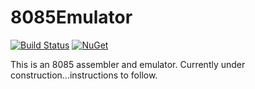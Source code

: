 # 8085Emulator
[![Build Status](https://travis-ci.org/fdecaire/8085Emulator.svg?branch=master)](https://travis-ci.org/fdecaire/8085Emulator)
[![NuGet](https://img.shields.io/nuget/v/Nuget.Core.svg?maxAge=2592000)]()

This is an 8085 assembler and emulator.  Currently under construction...instructions to follow.


